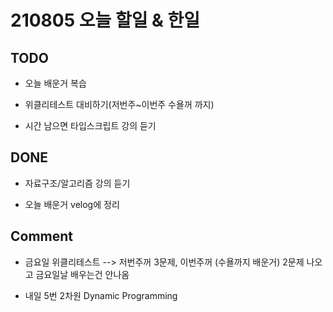 # 210805 오늘 할일 & 한일

## TODO

- 오늘 배운거 복습

- 위클리테스트 대비하기(저번주~이번주 수욜꺼 까지)

- 시간 남으면 타입스크립트 강의 듣기


## DONE

- 자료구조/알고리즘 강의 듣기

- 오늘 배운거 velog에 정리


## Comment

- 금요일 위클리테스트 --> 저번주꺼 3문제, 이번주꺼 (수욜까지 배운거) 2문제 나오고 금요일날 배우는건 안나옴

- 내일 5번 2차원 Dynamic Programming
